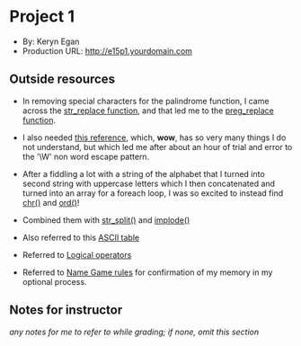 # Project 1
+ By: Keryn Egan
+ Production URL: <http://e15p1.yourdomain.com>

## Outside resources
+ In removing special characters for the palindrome function, I came across the [str_replace function](https://www.php.net/manual/en/function.str-replace.php), and that led me to the [preg_replace function](https://www.php.net/manual/en/function.preg-replace.php).
+ I also needed [this reference](https://www.php.net/manual/en/regexp.reference.escape.php), which, **wow**, has so very many things I do not understand, but which led me after about an hour of trial and error to the '\W' non word escape pattern.

+ After a fiddling a lot with a string of the alphabet that I turned into second string with uppercase letters which I then concatenated and turned into an array for a foreach loop, I was so excited to instead find [chr()](https://www.php.net/manual/en/function.chr.php) and [ord()](https://www.php.net/manual/en/function.ord.php)! 
+ Combined them with [str_split()](https://www.php.net/manual/en/function.str-split.php) and [implode()](https://www.php.net/manual/en/function.implode.php)
+ Also referred to this [ASCII table](http://www.asciitable.com/)
+ Referred to [Logical operators](https://www.php.net/manual/en/language.operators.logical.php)
+ Referred to [Name Game rules](https://en.wikipedia.org/wiki/The_Name_Game#Rules) for confirmation of my memory in my optional process.
## Notes for instructor
*any notes for me to refer to while grading; if none, omit this section*

